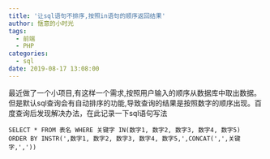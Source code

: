 ```yaml
---
title: '让sql语句不排序,按照in语句的顺序返回结果'
author: 惬意的小时光
tags:
  - 前端
  - PHP
categories:
  - sql
date: 2019-08-17 13:08:00
---
```


最近做了一个小项目,有这样一个需求,按照用户输入的顺序从数据库中取出数据。但是默认sql查询会有自动排序的功能,导致查询的结果是按照数字的顺序出现。百度查询后发现解决办法，在此记录一下sql语句写法

```
SELECT * FROM 表名 WHERE 关键字 IN(数字1, 数字2, 数字3, 数字4, 数字5)  ORDER BY INSTR(',数字1, 数字2, 数字3, 数字4, 数字5,',CONCAT(',',关键字,','))
```